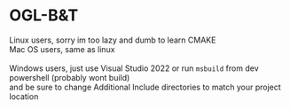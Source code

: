# OGL-B&T
Linux users, sorry im too lazy and dumb to learn CMAKE <br>
Mac OS users, same as linux <br> <br>
Windows users, just use Visual Studio 2022 or run `msbuild` from dev powershell (probably wont build) <br>
and be sure to change Additional Include directories to match your project location